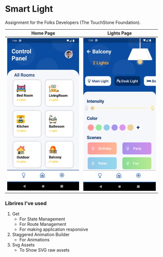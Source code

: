 # Smart Light

Assignment for the Folks Developers (The TouchStone Foundation).



|              Home Page              |             Lights Page           |
| :----------------------------------: | :----------------------------------: |
| ![Home](assets/home.png) | ![Lights](assets/lights.png) 

### Librires I've used

1. Get
    - For State Management
    - For Route Management
    - For making application responsive
2. Staggered Animation Builder
    - For Animations
3. Svg Assets
    - To Show SVG raw assets